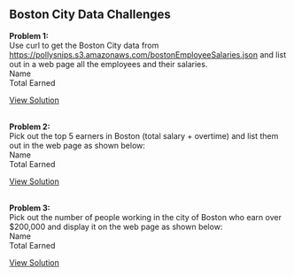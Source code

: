 ## Boston City Data Challenges


**Problem 1:**  
Use curl to get the Boston City data from https://pollysnips.s3.amazonaws.com/bostonEmployeeSalaries.json and list out in a web page all the employees and their salaries.     
Name     
Total Earned 
  
[View Solution](https://github.com/mionova/JavaScript-Playground/blob/main/small-projects/boston-city-data/index.html)   
&nbsp;  

**Problem 2:**  
Pick out the top 5 earners in Boston (total salary + overtime) and list them out in the web page as shown below:     
Name     
Total Earned
  
[View Solution](https://github.com/mionova/JavaScript-Playground/blob/main/small-projects/boston-city-data/index1.html)   
&nbsp;  

**Problem 3:**  
Pick out the number of people working in the city of Boston who earn over $200,000 and display it on the web page as shown below:      
Name     
Total Earned 
  
[View Solution](https://github.com/mionova/JavaScript-Playground/blob/main/small-projects/boston-city-data/index2.html)   
&nbsp;  

